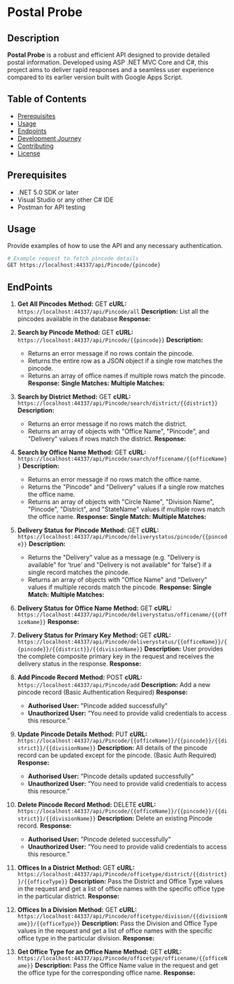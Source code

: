 # Postal Probe

## Description
**Postal Probe** is a robust and efficient API designed to provide detailed postal information. Developed using ASP .NET MVC Core and C#, this project aims to deliver rapid responses and a seamless user experience compared to its earlier version built with Google Apps Script.

## Table of Contents
- [Prerequisites](#prerequisites)
- [Usage](#usage)
- [Endpoints](#endpoints)
- [Development Journey](#development-journey)
- [Contributing](#contributing)
- [License](#license)

## Prerequisites
- .NET 5.0 SDK or later
- Visual Studio or any other C# IDE
- Postman for API testing

## Usage
Provide examples of how to use the API and any necessary authentication.

```sh
# Example request to fetch pincode details
GET https://localhost:44337/api/Pincode/{pincode}
```

## EndPoints

1. **Get All Pincodes**
   **Method:** GET
   **cURL:** `https://localhost:44337/api/Pincode/all`
   **Description:** List all the pincodes available in the database
   **Response:**

2. **Search by Pincode**
   **Method:** GET
   **cURL:** `https://localhost:44337/api/Pincode/{{pincode}}`
   **Description:**
     - Returns an error message if no rows contain the pincode.
     - Returns the entire row as a JSON object if a single row matches the pincode.
     - Returns an array of office names if multiple rows match the pincode.
   **Response:**
       **Single Matches:**
       **Multiple Matches:**

3. **Search by District**
   **Method:** GET
   **cURL:** `https://localhost:44337/api/Pincode/search/district/{{district}}`
   **Description:**
     - Returns an error message if no rows match the district.
     - Returns an array of objects with "Office Name", "Pincode", and "Delivery" values if rows match the district.
   **Response:**

4. **Search by Office Name**
   **Method:** GET
   **cURL:** `https://localhost:44337/api/Pincode/search/officename/{{officeName}}`
   **Description:**
     - Returns an error message if no rows match the office name.
     - Returns the "Pincode" and "Delivery" values if a single row matches the office name.
     - Returns an array of objects with "Circle Name", "Division Name", "Pincode", "District", and "StateName" values if multiple rows match the office name.
   **Response:**
       **Single Match:**
       **Multiple Matches:**

5. **Delivery Status for Pincode**
   **Method:** GET
   **cURL:** `https://localhost:44337/api/Pincode/deliverystatus/pincode/{{pincode}}`
   **Description:**
     - Returns the "Delivery" value as a message (e.g. "Delivery is available" for ‘true’ and "Delivery is not available" for ‘false’) if a single record matches the pincode.
     - Returns an array of objects with "Office Name" and "Delivery" values if multiple records match the pincode.
   **Response:**
       **Single Match:**
       **Multiple Matches:**

6. **Delivery Status for Office Name**
   **Method:** GET
   **cURL:** `https://localhost:44337/api/Pincode/deliverystatus/officename/{{officeName}}`
   **Response:**

7. **Delivery Status for Primary Key**
   **Method:** GET
   **cURL:** `https://localhost:44337/api/Pincode/deliverystatus/{{officeName}}/{{pincode}}/{{district}}/{{divisionName}}`
   **Description:** User provides the complete composite primary key in the request and receives the delivery status in the response.
   **Response:**

8. **Add Pincode Record**
   **Method:** POST
   **cURL:** `https://localhost:44337/api/Pincode/add`
   **Description:** Add a new pincode record (Basic Authentication Required)
   **Response:**
     - **Authorised User:** "Pincode added successfully"
     - **Unauthorized User:** “You need to provide valid credentials to access this resource.”

9. **Update Pincode Details**
   **Method:** PUT
   **cURL:** `https://localhost:44337/api/Pincode/{{officeName}}/{{pincode}}/{{district}}/{{divisionName}}`
   **Description:** All details of the pincode record can be updated except for the pincode. (Basic Auth Required)
   **Response:**
     - **Authorised User:** "Pincode details updated successfully"
     - **Unauthorized User:** “You need to provide valid credentials to access this resource.”

10. **Delete Pincode Record**
    **Method:** DELETE
    **cURL:** `https://localhost:44337/api/Pincode/{{officeName}}/{{pincode}}/{{district}}/{{divisionName}}`
    **Description:** Delete an existing Pincode record.
    **Response:**
      - **Authorised User:** "Pincode deleted successfully"
      - **Unauthorized User:** “You need to provide valid credentials to access this resource.”

11. **Offices In a District**
    **Method:** GET
    **cURL:** `https://localhost:44337/api/Pincode/officetype/district/{{district}}/{{officeType}}`
    **Description:** Pass the District and Office Type values in the request and get a list of office names with the specific office type in the particular district.
    **Response:** 
     

12. **Offices In a Division**
    **Method:** GET
    **cURL:** `https://localhost:44337/api/Pincode/officetype/division/{{divisionName}}/{{officeType}}`
    **Description:** Pass the Division and Office Type values in the request and get a list of office names with the specific office type in the particular division.
    **Response:** 
     

13. **Get Office Type for an Office Name**
    **Method:** GET
    **cURL:** `https://localhost:44337/api/Pincode/officetype/officename/{{officeName}}`
    **Description:** Pass the Office Name value in the request and get the office type for the corresponding office name.
    **Response:** 
     
     
